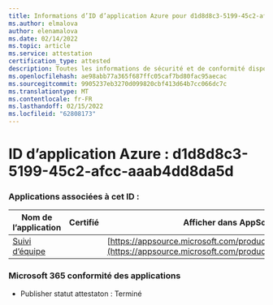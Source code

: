 ```yaml
---
title: Informations d’ID d’application Azure pour d1d8d8c3-5199-45c2-afcc-aaab4dd8da5d
ms.author: elmalova
author: elenamalova
ms.date: 02/14/2022
ms.topic: article
ms.service: attestation
certification_type: attested
description: Toutes les informations de sécurité et de conformité disponibles pour d1d8d8c3-5199-45c2-afcc-aaab4dd8da5d.
ms.openlocfilehash: ae98abb77a365f687ffc05caf7bd80fac95aecac
ms.sourcegitcommit: 9905237eb3270d099820cbf413d64b7cc066dc7c
ms.translationtype: MT
ms.contentlocale: fr-FR
ms.lasthandoff: 02/15/2022
ms.locfileid: "62808173"
---
```

# <a name="azure-app-id-d1d8d8c3-5199-45c2-afcc-aaab4dd8da5d"></a>ID d’application Azure : d1d8d8c3-5199-45c2-afcc-aaab4dd8da5d


### <a name="apps-associated-with-this-id"></a>Applications associées à cet ID :
| **Nom de l’application** | **Certifié** | **Afficher dans AppSource** |
|--------------|---------------|-----------------------|
| [Suivi d’équipe](https://docs.microsoft.com/microsoft-365-app-certification/forward/WA200003572) |  | [https://appsource.microsoft.com/product/office/WA200003572](https://appsource.microsoft.com/product/office/WA200003572) |

### <a name="microsoft-365-app-compliance-status"></a>Microsoft 365 conformité des applications
- Publisher statut attestaton : Terminé
